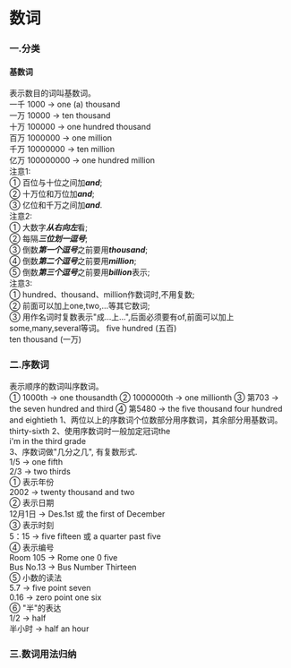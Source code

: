# 数词
### 一.分类
#### 基数词  
表示数目的词叫基数词。  
一千   1000 -> one (a) thousand  
一万   10000 -> ten thousand  
十万   100000 -> one hundred thousand  
百万   1000000 -> one million  
千万   10000000 -> ten million  
亿万   100000000 -> one hundred million  
注意1:  
① 百位与十位之间加***and***;  
② 十万位和万位加***and***;  
③ 亿位和千万之间加***and***.  
注意2:  
① 大数字***从右向左***看;  
② 每隔***三位划一逗号***;  
③ 倒数***第一个逗号***之前要用***thousand***;   
④ 倒数***第二个逗号***之前要用***million***;  
⑤ 倒数***第三个逗号***之前要用***billion***表示;  
注意3:  
① hundred、thousand、million作数词时,不用复数;  
② 前面可以加上one,two,...等其它数词;  
③ 用作名词时复数表示"成...上...",后面必须要有of,前面可以加上some,many,several等词。
five hundred (五百)  
ten thousand (一万)  

### 二.序数词  
表示顺序的数词叫序数词。  
① 1000th -> one thousandth
② 1000000th -> one millionth
③ 第703 -> the seven hundred and third
④ 第5480 -> the five thousand four hundred and eightieth
1、两位以上的序数词个位数部分用序数词，其余部分用基数词。  
thirty-sixth 
2、使用序数词时一般加定冠词the  
i'm in the third grade  
3、序数词做"几分之几", 有复数形式.  
1/5 -> one fifth  
2/3 -> two thirds  
① 表示年份  
2002 -> twenty thousand and two  
② 表示日期  
12月1日  -> Des.1st 或 the first of December  
③ 表示时刻  
5：15  -> five fifteen 或 a quarter past five  
④ 表示编号  
Room 105   -> Rome one 0 five  
Bus No.13  -> Bus Number Thirteen  
⑤ 小数的读法  
5.7 -> five point seven  
0.16 -> zero point one six  
⑥ "半"的表达  
1/2 -> half  
半小时 -> half an hour  




### 三.数词用法归纳
